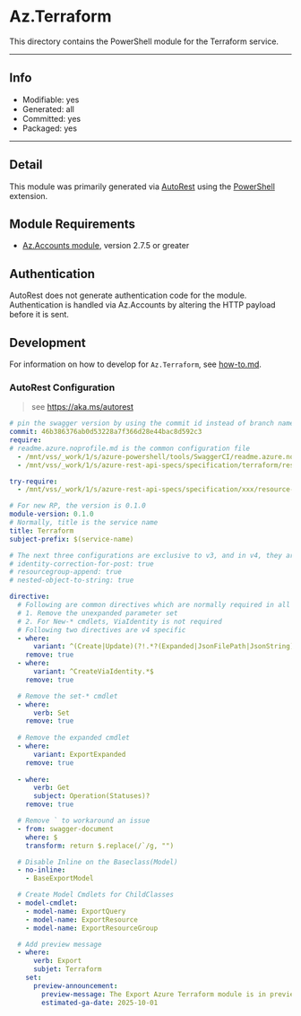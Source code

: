<!-- region Generated -->
# Az.Terraform
This directory contains the PowerShell module for the Terraform service.

---
## Info
- Modifiable: yes
- Generated: all
- Committed: yes
- Packaged: yes

---
## Detail
This module was primarily generated via [AutoRest](https://github.com/Azure/autorest) using the [PowerShell](https://github.com/Azure/autorest.powershell) extension.

## Module Requirements
- [Az.Accounts module](https://www.powershellgallery.com/packages/Az.Accounts/), version 2.7.5 or greater

## Authentication
AutoRest does not generate authentication code for the module. Authentication is handled via Az.Accounts by altering the HTTP payload before it is sent.

## Development
For information on how to develop for `Az.Terraform`, see [how-to.md](how-to.md).
<!-- endregion -->

### AutoRest Configuration
> see https://aka.ms/autorest

```yaml
# pin the swagger version by using the commit id instead of branch name
commit: 46b386376ab0d53228a7f366d28e44bac8d592c3
require:
# readme.azure.noprofile.md is the common configuration file
  - /mnt/vss/_work/1/s/azure-powershell/tools/SwaggerCI/readme.azure.noprofile.md
  - /mnt/vss/_work/1/s/azure-rest-api-specs/specification/terraform/resource-manager/readme.md

try-require: 
  - /mnt/vss/_work/1/s/azure-rest-api-specs/specification/xxx/resource-manager/readme.powershell.md

# For new RP, the version is 0.1.0
module-version: 0.1.0
# Normally, title is the service name
title: Terraform
subject-prefix: $(service-name)

# The next three configurations are exclusive to v3, and in v4, they are activated by default. If you are still using v3, please uncomment them.
# identity-correction-for-post: true
# resourcegroup-append: true
# nested-object-to-string: true

directive:
  # Following are common directives which are normally required in all the RPs
  # 1. Remove the unexpanded parameter set
  # 2. For New-* cmdlets, ViaIdentity is not required
  # Following two directives are v4 specific
  - where:
      variant: ^(Create|Update)(?!.*?(Expanded|JsonFilePath|JsonString))
    remove: true
  - where:
      variant: ^CreateViaIdentity.*$
    remove: true

  # Remove the set-* cmdlet
  - where:
      verb: Set
    remove: true
  
  # Remove the expanded cmdlet
  - where:
      variant: ExportExpanded
    remove: true
  
  - where:
      verb: Get
      subject: Operation(Statuses)?
    remove: true

  # Remove ` to workaround an issue
  - from: swagger-document
    where: $
    transform: return $.replace(/`/g, "")

  # Disable Inline on the Baseclass(Model)
  - no-inline:
    - BaseExportModel

  # Create Model Cmdlets for ChildClasses
  - model-cmdlet:
    - model-name: ExportQuery
    - model-name: ExportResource
    - model-name: ExportResourceGroup

  # Add preview message
  - where:
      verb: Export
      subjet: Terraform
    set:
      preview-announcement:
        preview-message: The Export Azure Terraform module is in preview.
        estimated-ga-date: 2025-10-01
```


